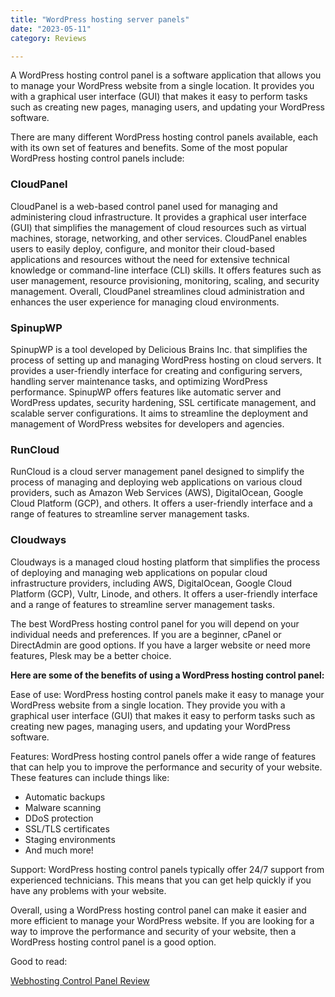 ```yaml
---
title: "WordPress hosting server panels"
date: "2023-05-11"
category: Reviews

---
```


A WordPress hosting control panel is a software application that allows you to manage your WordPress website from a single location. It provides you with a graphical user interface (GUI) that makes it easy to perform tasks such as creating new pages, managing users, and updating your WordPress software.

There are many different WordPress hosting control panels available, each with its own set of features and benefits. Some of the most popular WordPress hosting control panels include:

### CloudPanel

CloudPanel is a web-based control panel used for managing and administering cloud infrastructure. It provides a graphical user interface (GUI) that simplifies the management of cloud resources such as virtual machines, storage, networking, and other services. CloudPanel enables users to easily deploy, configure, and monitor their cloud-based applications and resources without the need for extensive technical knowledge or command-line interface (CLI) skills. It offers features such as user management, resource provisioning, monitoring, scaling, and security management. Overall, CloudPanel streamlines cloud administration and enhances the user experience for managing cloud environments.

### SpinupWP

SpinupWP is a tool developed by Delicious Brains Inc. that simplifies the process of setting up and managing WordPress hosting on cloud servers. It provides a user-friendly interface for creating and configuring servers, handling server maintenance tasks, and optimizing WordPress performance. SpinupWP offers features like automatic server and WordPress updates, security hardening, SSL certificate management, and scalable server configurations. It aims to streamline the deployment and management of WordPress websites for developers and agencies.

### RunCloud

RunCloud is a cloud server management panel designed to simplify the process of managing and deploying web applications on various cloud providers, such as Amazon Web Services (AWS), DigitalOcean, Google Cloud Platform (GCP), and others. It offers a user-friendly interface and a range of features to streamline server management tasks.

### Cloudways

Cloudways is a managed cloud hosting platform that simplifies the process of deploying and managing web applications on popular cloud infrastructure providers, including AWS, DigitalOcean, Google Cloud Platform (GCP), Vultr, Linode, and others. It offers a user-friendly interface and a range of features to streamline server management tasks.

The best WordPress hosting control panel for you will depend on your individual needs and preferences. If you are a beginner, cPanel or DirectAdmin are good options. If you have a larger website or need more features, Plesk may be a better choice.

**Here are some of the benefits of using a WordPress hosting control panel:**

Ease of use: WordPress hosting control panels make it easy to manage your WordPress website from a single location. They provide you with a graphical user interface (GUI) that makes it easy to perform tasks such as creating new pages, managing users, and updating your WordPress software.

Features: WordPress hosting control panels offer a wide range of features that can help you to improve the performance and security of your website. These features can include things like:

- Automatic backups
- Malware scanning
- DDoS protection
- SSL/TLS certificates
- Staging environments
- And much more!

Support: WordPress hosting control panels typically offer 24/7 support from experienced technicians. This means that you can get help quickly if you have any problems with your website.

Overall, using a WordPress hosting control panel can make it easier and more efficient to manage your WordPress website. If you are looking for a way to improve the performance and security of your website, then a WordPress hosting control panel is a good option.

Good to read:

[Webhosting Control Panel Review](https://wpjohnny.com/webhosting-control-panel-review/)
